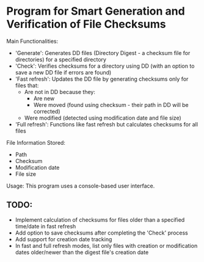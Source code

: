 # Program for Smart Generation and Verification of File Checksums

Main Functionalities:

+ 'Generate': Generates DD files (Directory Digest - a checksum file for directories) for a specified directory
+ 'Check': Verifies checksums for a directory using DD (with an option to save a new DD file if errors are found)
+ 'Fast refresh': Updates the DD file by generating checksums only for files that:
    - Are not in DD because they:
        - Are new
        - Were moved (found using checksum - their path in DD will be corrected)
    - Were modified (detected using modification date and file size)
+ 'Full refresh': Functions like fast refresh but calculates checksums for all files

File Information Stored:

- Path
- Checksum
- Modification date
- File size

Usage: This program uses a console-based user interface.

## TODO:

- Implement calculation of checksums for files older than a specified time/date in fast refresh
- Add option to save checksums after completing the 'Check' process
- Add support for creation date tracking
- In fast and full refresh modes, list only files with creation or modification dates older/newer than the digest file's
  creation date